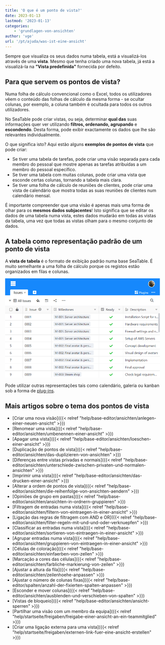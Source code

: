 ```yaml
---
title: 'O que é um ponto de vista?'
date: 2023-01-13
lastmod: '2023-01-13'
categories:
    - 'grundlagen-von-ansichten'
author: 'vge'
url: '/pt/ajuda/was-ist-eine-ansicht'
---
```


Sempre que visualiza os seus dados numa tabela, está a visualizá-los através de uma **vista**. Mesmo que tenha criado uma nova tabela, já está a visualizá-la na **"Vista predefinida"** fornecida por defeito.

## Para que servem os pontos de vista?

Numa folha de cálculo convencional como o Excel, todos os utilizadores vêem o conteúdo das folhas de cálculo da mesma forma - se ocultar colunas, por exemplo, a coluna também é ocultada para todos os outros utilizadores.

No SeaTable pode criar vistas, ou seja, determinar **qual das** suas informações quer ver utilizando **filtros, ordenando, agrupando** e **escondendo**. Desta forma, pode exibir exactamente os dados que lhe são relevantes individualmente.

O que significa isto? Aqui estão alguns **exemplos de pontos de vista** que pode criar:

- Se tiver uma tabela de tarefas, pode criar uma visão separada para cada membro do pessoal que mostre apenas as tarefas atribuídas a um membro do pessoal específico.
- Se tiver uma tabela com muitas colunas, pode criar uma vista que esconde certas colunas, tornando a tabela mais clara.
- Se tiver uma folha de cálculo de reuniões de clientes, pode criar uma vista de calendário que mostra todas as suas reuniões de clientes num calendário mensal.

É importante compreender que uma visão é apenas mais uma forma de olhar para os **mesmos dados subjacentes**! Isto significa que se editar os dados de uma tabela numa vista, estes dados mudarão em todas as vistas da tabela, uma vez que todas as vistas olham para o mesmo conjunto de dados.

## A tabela como representação padrão de um ponto de vista

A **vista de tabela** é o formato de exibição padrão numa base SeaTable. É muito semelhante a uma folha de cálculo porque os registos estão organizados em filas e colunas.

![Vista de tabela](images/Tabelle.png)

Pode utilizar outras representações tais como calendário, galeria ou kanban sob a forma de [plug-ins](https://seatable.io/pt/docs/arbeiten-mit-plugins/was-ist-ein-plugin/).

## Mais artigos sobre o tema dos pontos de vista

- [Criar uma nova visão]({{< relref "help/base-editor/ansichten/anlegen-einer-neuen-ansicht" >}})
- [Renomear uma vista]({{< relref "help/base-editor/ansichten/umbenennen-einer-ansicht" >}})
- [Apagar uma vista]({{< relref "help/base-editor/ansichten/loeschen-einer-ansicht" >}})
- [Duplicação de pontos de vista]({{< relref "help/base-editor/ansichten/das-duplizieren-von-ansichten" >}})
- [Diferenças entre vistas privadas e normais]({{< relref "help/base-editor/ansichten/unterschiede-zwischen-privaten-und-normalen-ansichten" >}})
- [Imprimir uma vista]({{< relref "help/base-editor/ansichten/das-drucken-einer-ansicht" >}})
- [Alterar a ordem de pontos de vista]({{< relref "help/base-editor/ansichten/die-reihenfolge-von-ansichten-aendern" >}})
- [Opiniões de grupo em pastas]({{< relref "help/base-editor/ansichten/ansichten-in-ordnern-gruppieren" >}})
- [Filtragem de entradas numa vista]({{< relref "help/base-editor/ansichten/filtern-von-eintraegen-in-einer-ansicht" >}})
- [Ligação das regras de filtragem com AND e OR]({{< relref "help/base-editor/ansichten/filter-regeln-mit-und-und-oder-verknuepfen" >}})
- [Classificar as entradas numa vista]({{< relref "help/base-editor/ansichten/sortieren-von-eintraegen-in-einer-ansicht" >}})
- [Agrupar entradas numa vista]({{< relref "help/base-editor/ansichten/gruppieren-von-eintraegen-in-einer-ansicht" >}})
- [Células de coloração]({{< relref "help/base-editor/ansichten/einfaerben-von-zellen" >}})
- [Marcação a cores das células]({{< relref "help/base-editor/ansichten/farbliche-markierung-von-zeilen" >}})
- [Ajustar a altura da fila]({{< relref "help/base-editor/ansichten/zeilenhoehe-anpassen" >}})
- [Ajustar o número de colunas fixas]({{< relref "help/base-editor/spalten/anzahl-der-fixierten-spalten-anpassen" >}})
- [Esconder e mover colunas]({{< relref "help/base-editor/ansichten/ausblenden-und-verschieben-von-spalten" >}})
- [Vistas de bloqueio]({{< relref "help/base-editor/ansichten/ansicht-sperren" >}})
- [Partilhar uma visão com um membro da equipa]({{< relref "help/startseite/freigaben/freigabe-einer-ansicht-an-ein-teammitglied" >}})
- [Criar uma ligação externa para uma vista]({{< relref "help/startseite/freigaben/externen-link-fuer-eine-ansicht-erstellen" >}})
